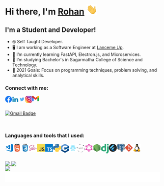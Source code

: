 # Hi there, I'm [Rohan][website] <img src="https://raw.githubusercontent.com/ABSphreak/ABSphreak/master/gifs/Hi.gif" width="35px">

## I'm a Student and Developer!

- 🤓 Self Taught Developer.
- :desktop_computer: I am working as a Software Engineer at
  <a href="https://lancemeup.com/" target="_blank">Lanceme Up</a>.
- 🌱 I’m currently learning FastAPI, Electron.js, and Microservices.
- 🔭 I’m studying Bachelor's in Sagarmatha College of Science and Technology.
- 🥅 2021 Goals: Focus on programming techniques, problem solving, and analytical skills.

### Connect with me:

[<img align="left" alt="Rohan | Facebook" width="22px" src="https://raw.githubusercontent.com/Rohan-Shakya/Rohan-Shakya/master/images/fb.png" />][facebook]
[<img align="left" alt="Rohan | LinkedIn" width="22px" src="https://raw.githubusercontent.com/Rohan-Shakya/Rohan-Shakya/master/images/linked.png" />][linkedin]
[<img align="left" alt="Rohan | Twitter" width="22px" src="https://raw.githubusercontent.com/Rohan-Shakya/Rohan-Shakya/master/images/twitter.png" />][twitter]
[<img align="left" alt="Rohan | Instagram" width="22px" src="https://raw.githubusercontent.com/Rohan-Shakya/Rohan-Shakya/master/images/instagram.png" />][instagram]
[<img align="left" alt="Rohan | Instagram" width="22px" src="https://raw.githubusercontent.com/Rohan-Shakya/Rohan-Shakya/master/images/gmail.svg" />][gmail]
<br /><br />

[![Gmail Badge](https://img.shields.io/badge/-rohanshakya254@gmail.com-139AF2?style=flat-square&logo=Gmail&logoColor=white&link=mailto:rohanshakya254@gmail.com)](mailto:rohanshakya254@gmail.com)

<br />

### Languages and tools that I used:

<img align="left" alt="Visual Studio Code" width="26px" src="https://raw.githubusercontent.com/Rohan-Shakya/Rohan-Shakya/master/images/visual-studio-code.png" />
<img align="left" alt="html5" width="26px" src="https://raw.githubusercontent.com/Rohan-Shakya/Rohan-Shakya/master/images/html.png" />
<img align="left" alt="CSS3" width="26px" src="https://raw.githubusercontent.com/Rohan-Shakya/Rohan-Shakya/master/images/css.png" />
<img align="left" alt="sass" width="26px" src="https://raw.githubusercontent.com/Rohan-Shakya/Rohan-Shakya/master/images/sass.png" />
<img align="left" alt="JavaScript" width="26px" src="https://raw.githubusercontent.com/Rohan-Shakya/Rohan-Shakya/master/images/javascript.png" />
<img align="left" alt="Typescript" width="26px" src="https://raw.githubusercontent.com/Rohan-Shakya/Rohan-Shakya/master/images/ts.png" />
<img align="left" alt="Python" width="26px" src="https://raw.githubusercontent.com/Rohan-Shakya/Rohan-Shakya/master/images/python.png" />
<img align="left" alt="c++" width="26px" src="https://raw.githubusercontent.com/Rohan-Shakya/Rohan-Shakya/master/images/cpp.png" />
<img align="left" alt="react" width="26px" src="https://raw.githubusercontent.com/Rohan-Shakya/Rohan-Shakya/master/images/react.png" />
<img align="left" alt="Nextjs" width="26px" src="https://raw.githubusercontent.com/Rohan-Shakya/Rohan-Shakya/master/images/next_logo.png" />
<img align="left" alt="graphQL" width="26px" src="https://raw.githubusercontent.com/Rohan-Shakya/Rohan-Shakya/master/images/graphql.png" />
<img align="left" alt="Node.js" width="26px" src="https://raw.githubusercontent.com/Rohan-Shakya/Rohan-Shakya/master/images/nodejs.png" />
<img align="left" alt="Django" width="26px" src="https://raw.githubusercontent.com/Rohan-Shakya/Rohan-Shakya/master/images/django.png" />
<img align="left" alt="Flutter" width="26px" src="https://raw.githubusercontent.com/Rohan-Shakya/Rohan-Shakya/master/images/flutter.png" />
<img align="left" alt="postgresSQL" width="26px" src="https://raw.githubusercontent.com/Rohan-Shakya/Rohan-Shakya/master/images/postgresSQL.png" />
<img align="left" alt="Git" width="26px" src="https://raw.githubusercontent.com/Rohan-Shakya/Rohan-Shakya/master/images/git.png" />
<img align="left" alt="Linux" width="26px" src="https://raw.githubusercontent.com/Rohan-Shakya/Rohan-Shakya/master/images/linux.png" />

## <br />

<a href="https://shakyarohan.com.np" target="_blank">
  <img align="center" src="https://github-readme-stats.vercel.app/api?username=Rohan-Shakya&show_icons=true&theme=tokyonight"/>
</a>
<a href="https://shakyarohan.com.np" target="_blank">
  <img align="center" src="https://github-readme-stats.vercel.app/api/top-langs/?username=Rohan-Shakya&layout=compact&theme=tokyonight"/>
</a>

<br />

<img src='https://github-profile-trophy.vercel.app/?username=Rohan-Shakya&theme=dracula&column=7&margin-w=15&margin-h=15%20(https://github.com/ryo-ma/github-profile-trophy)' />

<img src='https://raw.githubusercontent.com/AkashSingh3031/AkashSingh3031/49be5f876cb7b7649b517bff7e79990ddf033141/marquee.svg' />



[website]: http://shakyarohan.com.np/
[twitter]: https://twitter.com/rohan_saqya
[facebook]: https://www.facebook.com/profile.php?id=100010495748087
[instagram]: https://www.instagram.com/rohan_saqya/
[linkedin]: https://www.linkedin.com/in/rohan-shakya/
[gmail]: https://mail.google.com/mail/u/0/#inbox
